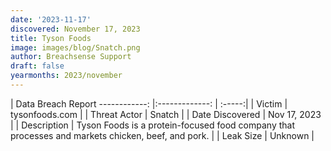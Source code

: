 ```yaml
---
date: '2023-11-17'
discovered: November 17, 2023
title: Tyson Foods
image: images/blog/Snatch.png
author: Breachsense Support
draft: false
yearmonths: 2023/november
---
```



| Data Breach Report
------------:     |:-------------:    | :-----:|
| Victim      | tysonfoods.com      | 
| Threat Actor      | Snatch      | 
| Date Discovered      | Nov 17, 2023      | 
| Description      | Tyson Foods is a protein-focused food company that processes and markets chicken, beef, and pork.      | 
| Leak Size      | Unknown      | 

